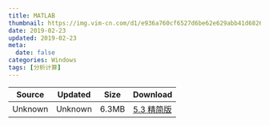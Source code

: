```yaml
---
title: MATLAB
thumbnail: https://img.vim-cn.com/d1/e936a760cf6527d6be62e629abb41d6826c3df.png
date: 2019-02-23
updated: 2019-02-23
meta:
  date: false
categories: Windows
tags: [分析计算]
---
```


| Source                            | Updated | Size | Download                                   |
| ----------------------------------- | -------- | -------- | ------------------------------------------------ |
| <div class="unsafe">Unknown</div> | Unknown  | 6.3MB     | [5.3 精简版](https://img.vim-cn.com/23/5aa44945f08a93eebd3ba2cc7f3bc221a5a118.zip) |
